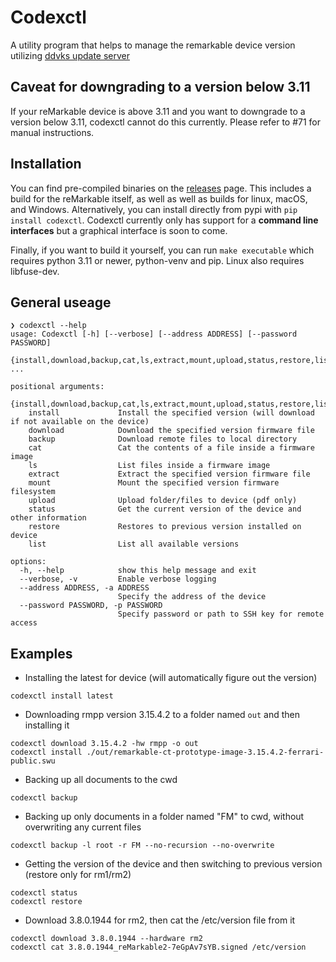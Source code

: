 

# Codexctl
A utility program that helps to manage the remarkable device version utilizing [ddvks update server](https://github.com/ddvk/remarkable-update) 

## Caveat for downgrading to a version below 3.11 

If your reMarkable device is above 3.11 and you want to downgrade to a version below 3.11, codexctl cannot do this currently. Please refer to #71 for manual instructions.

## Installation 

You can find pre-compiled binaries on the [releases](https://github.com/Jayy001/codexctl/releases/) page. This includes a build for the reMarkable itself, as well as well as builds for linux, macOS, and Windows. Alternatively, you can install directly from pypi with `pip install codexctl`. Codexctl currently only has support for a **command line interfaces** but a graphical interface is soon to come.

Finally, if you want to build it yourself, you can run `make executable` which requires python 3.11 or newer, python-venv and pip. Linux also requires libfuse-dev.

## General useage

```
❯ codexctl --help
usage: Codexctl [-h] [--verbose] [--address ADDRESS] [--password PASSWORD]
                {install,download,backup,cat,ls,extract,mount,upload,status,restore,list} ...

positional arguments:
  {install,download,backup,cat,ls,extract,mount,upload,status,restore,list}
    install             Install the specified version (will download if not available on the device)
    download            Download the specified version firmware file
    backup              Download remote files to local directory
    cat                 Cat the contents of a file inside a firmware image
    ls                  List files inside a firmware image
    extract             Extract the specified version firmware file
    mount               Mount the specified version firmware filesystem
    upload              Upload folder/files to device (pdf only)
    status              Get the current version of the device and other information
    restore             Restores to previous version installed on device
    list                List all available versions

options:
  -h, --help            show this help message and exit
  --verbose, -v         Enable verbose logging
  --address ADDRESS, -a ADDRESS
                        Specify the address of the device
  --password PASSWORD, -p PASSWORD
                        Specify password or path to SSH key for remote access
```

## Examples
- Installing the latest for device (will automatically figure out the version)
```
codexctl install latest
```
- Downloading rmpp version 3.15.4.2 to a folder named `out` and then installing it
```
codexctl download 3.15.4.2 -hw rmpp -o out
codexctl install ./out/remarkable-ct-prototype-image-3.15.4.2-ferrari-public.swu
```
- Backing up all documents to the cwd
```
codexctl backup 
```
- Backing up only documents in a folder named "FM" to cwd, without overwriting any current files
```
codexctl backup -l root -r FM --no-recursion --no-overwrite
```
- Getting the version of the device and then switching to previous version (restore only for rm1/rm2)
```
codexctl status
codexctl restore
```
- Download 3.8.0.1944 for rm2, then cat the /etc/version file from it
```
codexctl download 3.8.0.1944 --hardware rm2
codexctl cat 3.8.0.1944_reMarkable2-7eGpAv7sYB.signed /etc/version
```



